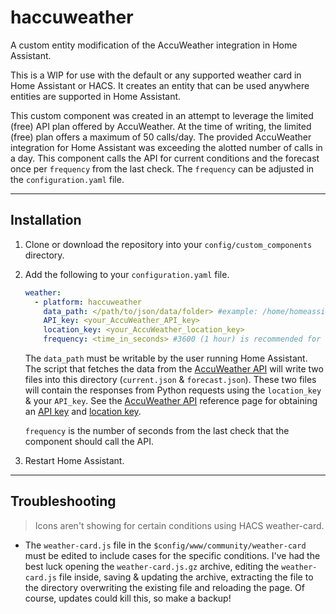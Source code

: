 # haccuweather

A custom entity modification of the AccuWeather integration in Home Assistant.

This is a WIP for use with the default or any supported weather card in Home Assistant or HACS. It creates an entity that can be used anywhere entities are supported in Home Assistant.

This custom component was created in an attempt to leverage the limited (free) API plan offered by AccuWeather. At the time of writing, the limited (free) plan offers a maximum of 50 calls/day. The provided AccuWeather integration for Home Assistant was exceeding the alotted number of calls in a day. This component calls the API for current conditions and the forecast once per `frequency` from the last check. The `frequency` can be adjusted in the `configuration.yaml` file.

---

## Installation

1. Clone or download the repository into your `config/custom_components` directory.

2. Add the following to your `configuration.yaml` file.

    ```yaml
    weather:
      - platform: haccuweather
        data_path: </path/to/json/data/folder> #example: /home/homeassistant/.homeassitant/custom_components/haccuweather/data
        API_key: <your_AccuWeather_API_key>
        location_key: <your_AccuWeather_location_key>
        frequency: <time_in_seconds> #3600 (1 hour) is recommended for the limited plan
    ```

    The `data_path` must be writable by the user running Home Assistant. The script that fetches the data from the [AccuWeather API](https://developer.accuweather.com/) will write two files into this directory (`current.json` & `forecast.json`). These two files will contain the responses from Python requests using the `location_key` & your `API_key`. See the [AccuWeather API](https://developer.accuweather.com/) reference page for obtaining an [API key](https://developer.accuweather.com/user/me/apps) and [location key](https://developer.accuweather.com/accuweather-locations-api/apis).

    `frequency` is the number of seconds from the last check that the component should call the API.

3. Restart Home Assistant.

---

## Troubleshooting

> Icons aren't showing for certain conditions using HACS weather-card.

- The `weather-card.js` file in the `$config/www/community/weather-card` must be edited to include cases for the specific conditions. I've had the best luck opening the `weather-card.js.gz` archive, editing the `weather-card.js` file inside, saving & updating the archive, extracting the file to the directory overwriting the existing file and reloading the page. Of course, updates could kill this, so make a backup!